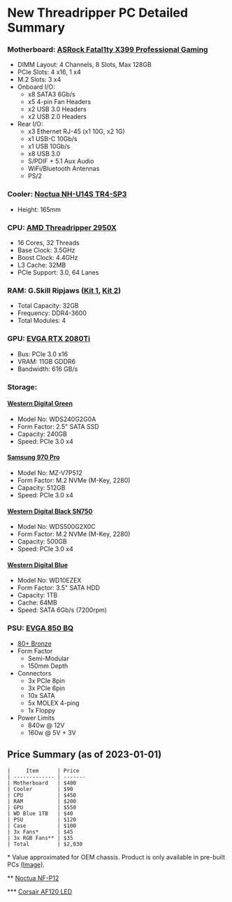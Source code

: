 # New Threadripper PC Detailed Summary

### Motherboard: [ASRock Fatal1ty X399 Professional Gaming](https://www.asrock.com/mb/AMD/Fatal1ty%20X399%20Professional%20Gaming/index.asp)
* DIMM Layout: 4 Channels, 8 Slots, Max 128GB
* PCIe Slots: 4 x16, 1 x4
* M.2 Slots: 3 x4
* Onboard I/O:
  * x8 SATA3 6Gb/s
  * x5 4-pin Fan Headers
  * x2 USB 3.0 Headers
  * x2 USB 2.0 Headers
* Rear I/O:
  * x3 Ethernet RJ-45 (x1 10G, x2 1G)
  * x1 USB-C 10Gb/s
  * x1 USB 10Gb/s
  * x8 USB 3.0
  * S/PDIF + 5.1 Aux Audio
  * WiFi/Bluetooth Antennas
  * PS/2

### Cooler: [Noctua NH-U14S TR4-SP3](https://noctua.at/en/nh-u14s-tr4-sp3)
* Height: 165mm

### CPU: [AMD Threadripper 2950X](https://www.amd.com/en/products/cpu/amd-ryzen-threadripper-2950x)
* 16 Cores, 32 Threads
* Base Clock: 3.5GHz
* Boost Clock: 4.4GHz
* L3 Cache: 32MB
* PCIe Support: 3.0, 64 Lanes

### RAM: G.Skill Ripjaws ([Kit 1](https://www.gskill.com/product/165/184/1562832515/F4-3600C18D-16GVK), [Kit 2](https://www.gskill.com/product/165/184/1536051007/F4-3600C19D-16GVRB))
* Total Capacity: 32GB
* Frequency: DDR4-3600
* Total Modules: 4

### GPU: [EVGA RTX 2080Ti](https://www.evga.com/products/specs/gpu.aspx?pn=d34ea4aa-1d64-4e99-ad21-853c936d1555)
* Bus: PCIe 3.0 x16
* VRAM: 11GB GDDR6
* Bandwidth: 616 GB/s

### Storage:
#### [Western Digital Green](https://www.westerndigital.com/products/internal-drives/wd-green-sata-2-5-ssd#WDS240G3G0A)
* Model No: WDS240G2G0A
* Form Factor: 2.5" SATA SSD
* Capacity: 240GB
* Speed: PCIe 3.0 x4

#### [Samsung 970 Pro](https://www.samsung.com/au/memory-storage/nvme-ssd/970-pro-nvme-m-2-ssd-512gb-mz-v7p512bw/)
* Model No: MZ-V7P512
* Form Factor: M.2 NVMe (M-Key, 2280)
* Capacity: 512GB
* Speed: PCIe 3.0 x4

#### [Western Digital Black SN750](https://www.westerndigital.com/products/internal-drives/wd-black-sn750-nvme-ssd#WDS500G3XHC)
* Model No: WDS500G2X0C
* Form Factor: M.2 NVMe (M-Key, 2280)
* Capacity: 500GB
* Speed: PCIe 3.0 x4

#### [Western Digital Blue](https://www.westerndigital.com/products/internal-drives/wd-blue-desktop-sata-hdd#WD10EZEX)
* Model No: WD10EZEX
* Form Factor: 3.5" SATA HDD
* Capacity: 1TB
* Cache: 64MB
* Speed: SATA 6Gb/s (7200rpm)

### PSU: [EVGA 850 BQ](https://www.evga.com/products/product.aspx?pn=110-BQ-0850-V1)
* [80+ Bronze](/tech/info/80plus)
* Form Factor
  * Semi-Modular
  * 150mm Depth
* Connectors
  * 3x PCIe 8pin
  * 3x PCIe 6pin
  * 10x SATA
  * 5x MOLEX 4-ping
  * 1x Floppy
* Power Limits
  * 840w @ 12V
  * 160w @ 5V + 3V

## Price Summary (as of 2023-01-01)
```
|     Item      | Price
| ------------- | -------
| Motherboard   | $400
| Cooler        | $90
| CPU           | $450
| RAM           | $200
| GPU           | $550
| WD Blue 1TB   | $40
| PSU           | $120
| Case          | $100
| 3x Fans*      | $45
| 3x RGB Fans** | $35
| Total         | $2,030
```
\* Value approximated for OEM chassis. Product is only available in pre-built PCs [(Image)](https://pisces.bbystatic.com/image2/BestBuy_US/images/products/6032/6032004cv11d.jpg).

** [Noctua NF-P12](https://www.amazon.com/dp/B07CG2PGY6)

*** [Corsair AF120 LED](https://www.amazon.com/dp/B07KGYG8N7)
